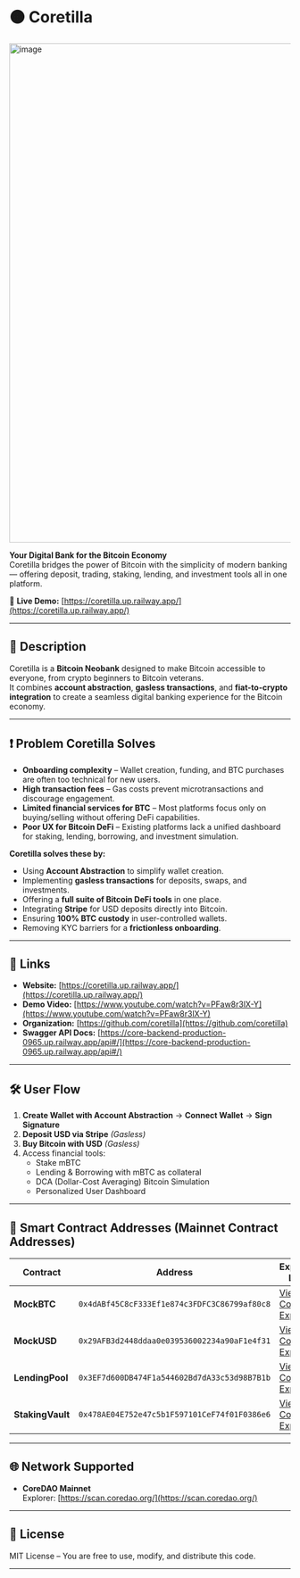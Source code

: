 # 🟠 Coretilla

<img width="1710" height="895" alt="image" src="https://github.com/user-attachments/assets/031af2cb-4796-4992-9869-d5437cd6824c" />


**Your Digital Bank for the Bitcoin Economy**  
Coretilla bridges the power of Bitcoin with the simplicity of modern banking — offering deposit, trading, staking, lending, and investment tools all in one platform.

🔗 **Live Demo:** [https://coretilla.up.railway.app/](https://coretilla.up.railway.app/)  

---


## 📜 Description

Coretilla is a **Bitcoin Neobank** designed to make Bitcoin accessible to everyone, from crypto beginners to Bitcoin veterans.  
It combines **account abstraction**, **gasless transactions**, and **fiat-to-crypto integration** to create a seamless digital banking experience for the Bitcoin economy.

---

## ❗ Problem Coretilla Solves

- **Onboarding complexity** – Wallet creation, funding, and BTC purchases are often too technical for new users.
- **High transaction fees** – Gas costs prevent microtransactions and discourage engagement.
- **Limited financial services for BTC** – Most platforms focus only on buying/selling without offering DeFi capabilities.
- **Poor UX for Bitcoin DeFi** – Existing platforms lack a unified dashboard for staking, lending, borrowing, and investment simulation.

**Coretilla solves these by:**
- Using **Account Abstraction** to simplify wallet creation.
- Implementing **gasless transactions** for deposits, swaps, and investments.
- Offering a **full suite of Bitcoin DeFi tools** in one place.
- Integrating **Stripe** for USD deposits directly into Bitcoin.
- Ensuring **100% BTC custody** in user-controlled wallets.
- Removing KYC barriers for a **frictionless onboarding**.

---

## 🔗 Links

- **Website:** [https://coretilla.up.railway.app/](https://coretilla.up.railway.app/)
- **Demo Video:** [https://www.youtube.com/watch?v=PFaw8r3lX-Y](https://www.youtube.com/watch?v=PFaw8r3lX-Y)
- **Organization:** [https://github.com/coretilla](https://github.com/coretilla)
- **Swagger API Docs:** [https://core-backend-production-0965.up.railway.app/api#/](https://core-backend-production-0965.up.railway.app/api#/)

---

## 🛠 User Flow

1. **Create Wallet with Account Abstraction** → **Connect Wallet** → **Sign Signature**  
2. **Deposit USD via Stripe** _(Gasless)_  
3. **Buy Bitcoin with USD** _(Gasless)_  
4. Access financial tools:  
   - Stake mBTC  
   - Lending & Borrowing with mBTC as collateral  
   - DCA (Dollar-Cost Averaging) Bitcoin Simulation  
   - Personalized User Dashboard  

---

## 📄 Smart Contract Addresses (Mainnet Contract Addresses)

| Contract        | Address                                                                 | Explorer Link |
|-----------------|-------------------------------------------------------------------------|---------------|
| **MockBTC**     | `0x4dABf45C8cF333Ef1e874c3FDFC3C86799af80c8` | [View Code in Explorer](https://scan.coredao.org/address/0x4dABf45C8cF333Ef1e874c3FDFC3C86799af80c8#code) |
| **MockUSD**     | `0x29AFB3d2448ddaa0e039536002234a90aF1e4f31` | [View Code in Explorer](https://scan.coredao.org/address/0x29AFB3d2448ddaa0e039536002234a90aF1e4f31#code) |
| **LendingPool** | `0x3EF7d600DB474F1a544602Bd7dA33c53d98B7B1b` | [View Code in Explorer](https://scan.coredao.org/address/0x3EF7d600DB474F1a544602Bd7dA33c53d98B7B1b#code) |
| **StakingVault**| `0x478AE04E752e47c5b1F597101CeF74f01F0386e6` | [View Code in Explorer](https://scan.test2.btcs.network/address/0x478AE04E752e47c5b1F597101CeF74f01F0386e6#code) |

---

## 🌐 Network Supported

- **CoreDAO Mainnet**  
  Explorer: [https://scan.coredao.org/](https://scan.coredao.org/)

---

## 📜 License

MIT License – You are free to use, modify, and distribute this code.

---


